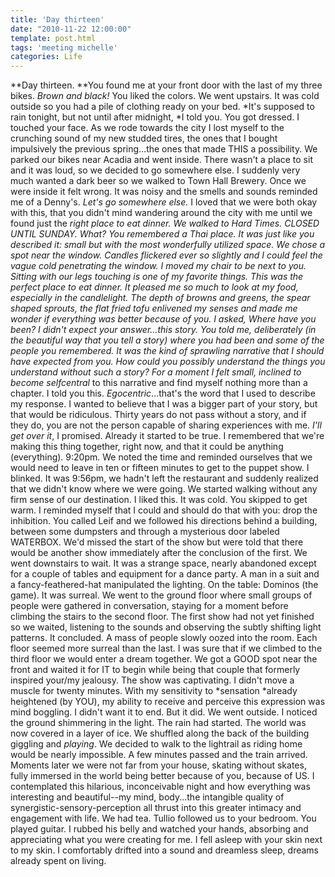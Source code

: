 ```yaml
---
title: 'Day thirteen'
date: "2010-11-22 12:00:00"
template: post.html
tags: 'meeting michelle'
categories: Life
---
```


**Day thirteen. **You found me at your front door with the last of my three bikes. *Brown and black!* You liked the colors. We went upstairs. It was cold outside so you had a pile of clothing ready on your bed. *It's supposed to rain tonight, but not until after midnight, *I told you. You got dressed. I touched your face. As we rode towards the city I lost myself to the crunching sound of my new studded tires, the ones that I bought impulsively the previous spring...the ones that made THIS a possibility. We parked our bikes near Acadia and went inside. There wasn't a place to sit and it was loud, so we decided to go somewhere else. I suddenly very much wanted a dark beer so we walked to Town Hall Brewery. Once we were inside it felt wrong. It was noisy and the smells and sounds reminded me of a Denny's. *Let's go somewhere else.* I loved that we were both okay with this, that you didn't mind wandering around the city with me until we found just the *right *place to eat dinner. We walked to Hard Times. CLOSED UNTIL SUNDAY. What? You remembered a Thai place. It was just like you described it: small but with the most wonderfully utilized space. We chose a spot near the window. Candles flickered ever so slightly and I could feel the vague cold penetrating the window. I moved my chair to be next to you. Sitting with our legs touching is one of my favorite things. This was the perfect place to eat dinner. It pleased me so much to look at my food, especially in the candlelight. The depth of browns and greens, the spear shaped sprouts, the flat fried tofu enlivened my senses and made me wonder if everything was better because of you. I asked, *Where have you been?* I didn't expect your answer...this *story*. You told me, deliberately (in the beautiful way that you tell a story) where you had been and some of the people you remembered. It was the kind of sprawling narrative that I should have expected from *you*. How could you possibly understand the things you understand without such a story? For a moment I felt small, inclined to become self*central* to this narrative and find myself nothing more than a chapter. I told you this. *Egocentric*...that's the word that I used to describe my response. I wanted to believe that I was a bigger part of your story, but that would be ridiculous. Thirty years do not pass without a story, and if they do, you are not the person capable of sharing experiences with me. *I'll get over it*, I promised. Already it started to be true. I remembered that we're making this thing together, right now, and that it could be anything (everything). 9:20pm. We noted the time and reminded ourselves that we would need to leave in ten or fifteen minutes to get to the puppet show. I blinked. It was 9:56pm, we hadn't left the restaurant and suddenly realized that we didn't know where we were going. We started walking without any firm sense of our destination. I liked this. It was cold. You skipped to get warm. I reminded myself that I could and should do that with you: drop the inhibition. You called Leif and we followed his directions behind a building, between some dumpsters and through a mysterious door labeled WATERBOX. We'd missed the start of the show but were told that there would be another show immediately after the conclusion of the first. We went downstairs to wait. It was a strange space, nearly abandoned except for a couple of tables and equipment for a dance party. A man in a suit and a fancy-feathered-hat manipulated the lighting. On the table: Dominos (the game). It was surreal. We went to the ground floor where small groups of people were gathered in conversation, staying for a moment before climbing the stairs to the second floor. The first show had not yet finished so we waited, listening to the sounds and observing the subtly shifting light patterns. It concluded. A mass of people slowly oozed into the room. Each floor seemed more surreal than the last. I was sure that if we climbed to the third floor we would enter a dream together. We got a GOOD spot near the front and waited it for IT to begin while being that couple that formerly inspired your/my jealousy. The show was captivating. I didn't move a muscle for twenty minutes. With my sensitivity to *sensation *already heightened (by YOU), my ability to receive and perceive this expression was mind boggling. I didn't want it to end. But it did. We went outside. I noticed the ground shimmering in the light. The rain had started. The world was now covered in a layer of ice. We shuffled along the back of the building giggling and *playing*. We decided to walk to the lightrail as riding home would be nearly impossible. A few minutes passed and the train arrived. Moments later we were not far from your house, skating without skates, fully immersed in the world being better because of you, because of US. I contemplated this hilarious, inconceivable night and how everything was interesting and beautiful--my mind, body...the intangible quality of synergistic-sensory-perception all thrust into this greater intimacy and engagement with life. We had tea. Tullio followed us to your bedroom. You played guitar. I rubbed his belly and watched your hands, absorbing and appreciating what you were creating for me. I fell asleep with your skin next to my skin. I comfortably drifted into a sound and dreamless sleep, dreams already spent on living.